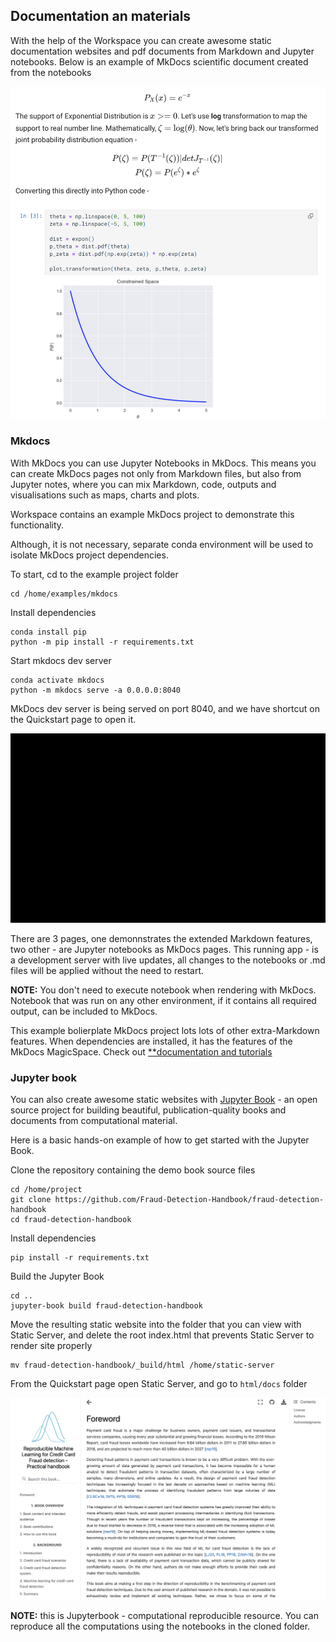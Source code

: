 ## Documentation an materials

With the help of the Workspace you can create awesome static documentation websites and pdf documents from 
Markdown and Jupyter notebooks. Below is an example of MkDocs scientific document created from the notebooks 

![Scientific doc](img/scientific-doc.png)

### Mkdocs

With MkDocs you can use Jupyter Notebooks in MkDocs. This means you can create MkDocs pages not only from 
Markdown files, but also from Jupyter notes, where you can mix Markdown, code, outputs and visualisations such 
as maps, charts and plots.   

Workspace contains an example MkDocs project to demonstrate this functionality. 

Although, it is not necessary, separate conda environment will be used to isolate MkDocs project dependencies.   

To start, cd to the example project folder

```
cd /home/examples/mkdocs
```

Install dependencies

```
conda install pip 
python -m pip install -r requirements.txt
```

Start mkdocs dev server 

```
conda activate mkdocs
python -m mkdocs serve -a 0.0.0.0:8040
```

MkDocs dev server is being served on port 8040, and we have shortcut on the Quickstart page to open it.  

![MkDocs demo](img/mkdocs.gif)

There are 3 pages, one demonnstrates the extended Markdown features, two other - are Jupyter notebooks as MkDocs pages. 
This running app - is a development server with live updates, all changes to the notebooks or .md files will be applied 
without the need to restart.  


__NOTE:__ You don't need to execute notebook when rendering with MkDocs. Notebook that was run on any other environment, if 
it contains all required output, can be included to MkDocs.  

This example bolierplate MkDocs project lots lots of other extra-Markdown features. When dependencies are installed, 
it has the features of the MkDocs MagicSpace. Check out [**documentation and tutorials](https://mkdocs-magicspace.alnoda.org/) 

### Jupyter book 

You can also create awesome static websites with [Jupyter Book](https://jupyterbook.org/en/stable/intro.html) - an open source project for building beautiful, 
publication-quality books and documents from computational material.   

Here is a basic hands-on example of how to get started with the Jupyter Book.  

Clone the repository containing the demo book source files

```
cd /home/project
git clone https://github.com/Fraud-Detection-Handbook/fraud-detection-handbook
cd fraud-detection-handbook
```

Install dependencies

```
pip install -r requirements.txt
```

Build the Jupyter Book 

```
cd ..
jupyter-book build fraud-detection-handbook
```

Move the resulting static website into the folder that you can view with Static Server, 
and delete the root index.html that prevents Static Server to render site properly

```
mv fraud-detection-handbook/_build/html /home/static-server
```

From the Quickstart page open Static Server, and go to `html/docs` folder 


![Jupyterbook](img/jupyterbook.png)

**NOTE:** this is Jupyterbook - computational reproducible resource. You can reproduce all the computations using 
the notebooks in the cloned folder.